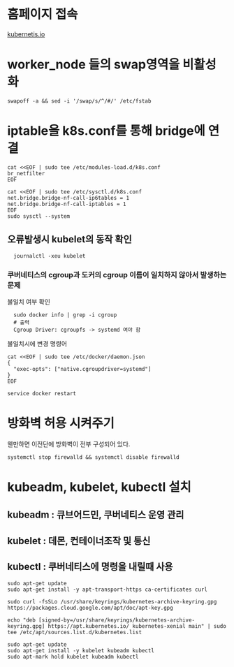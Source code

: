 # 홈페이지 접속

[kubernetis.io](https://kubernetes.io/docs/setup/production-environment/tools/kubeadm/install-kubeadm/)

# worker_node 들의 swap영역을 비활성화

    swapoff -a && sed -i '/swap/s/^/#/' /etc/fstab
    
# iptable을 k8s.conf를 통해 bridge에 연결

    cat <<EOF | sudo tee /etc/modules-load.d/k8s.conf
    br_netfilter
    EOF

    cat <<EOF | sudo tee /etc/sysctl.d/k8s.conf
    net.bridge.bridge-nf-call-ip6tables = 1
    net.bridge.bridge-nf-call-iptables = 1
    EOF
    sudo sysctl --system
    
## 오류발생시 kubelet의 동작 확인
      journalctl -xeu kubelet
### 쿠버네티스의 cgroup과 도커의 cgroup 이름이 일치하지 않아서 발생하는 문제
불일치 여부 확인

      sudo docker info | grep -i cgroup
      # 출력
      Cgroup Driver: cgroupfs -> systemd 여야 함
      
불일치시에 변경 명령어

    cat <<EOF | sudo tee /etc/docker/daemon.json
    {
      "exec-opts": ["native.cgroupdriver=systemd"]
    }
    EOF

    service docker restart
    
    
# 방화벽 허용 시켜주기
웬만하면 이전단에 방화벽이 전부 구성되어 있다.
    
    systemctl stop firewalld && systemctl disable firewalld
    
# kubeadm, kubelet, kubectl 설치
  ## kubeadm : 큐브어드민, 쿠버네티스 운영 관리
  ## kubelet : 데몬, 컨테이너조작 및 통신
  ## kubectl : 쿠버네티스에 명령을 내릴때 사용

    sudo apt-get update
    sudo apt-get install -y apt-transport-https ca-certificates curl
    
    sudo curl -fsSLo /usr/share/keyrings/kubernetes-archive-keyring.gpg https://packages.cloud.google.com/apt/doc/apt-key.gpg
    
    echo "deb [signed-by=/usr/share/keyrings/kubernetes-archive-keyring.gpg] https://apt.kubernetes.io/ kubernetes-xenial main" | sudo tee /etc/apt/sources.list.d/kubernetes.list
    
    sudo apt-get update
    sudo apt-get install -y kubelet kubeadm kubectl
    sudo apt-mark hold kubelet kubeadm kubectl

